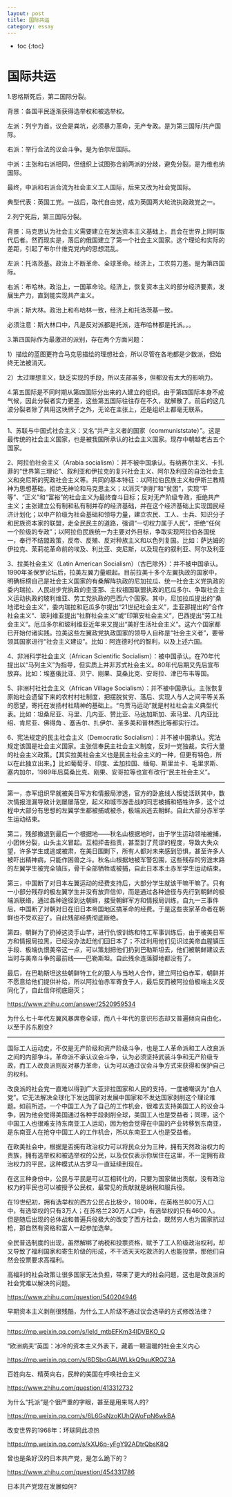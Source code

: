 ```yaml
---
layout: post
title: 国际共运
category: essay 
---
```


* toc
{:toc}

# 国际共运

1.恩格斯死后，第二国际分裂。

背景：各国平民逐渐获得选举权和被选举权。

左派：列宁为首。议会是粪坑，必须暴力革命，无产专政。是为第三国际/共产国际。

右派：举行合法的议会斗争。是为伯尔尼国际。

中派：主张和右派相同，但组织上试图弥合前两派的分歧，避免分裂。是为维也纳国际。

最终，中派和右派合流为社会主义工人国际，后来又改为社会党国际。

典型代表：英国工党。一战后，取代自由党，成为英国两大轮流执政政党之一。

2.列宁死后，第三国际分裂。

背景：马克思认为社会主义需要建立在发达资本主义基础上，且会在世界上同时取代后者。然而现实是，落后的俄国建立了第一个社会主义国家。这个理论和实际的差距，引起了布尔什维克党内的思想混乱。

左派：托洛茨基。政治上不断革命、全球革命。经济上，工农剪刀差。是为第四国际。

右派：布哈林。政治上，一国革命论。经济上，恢复资本主义的部分经济要素，发展生产力，直到能实现共产主义。

中派：斯大林。政治上和布哈林一致，经济上和托洛茨基一致。

必须注意：斯大林口中，凡是反对派都是托派，连布哈林都是托派。。。

3.第四国际作为最激进的派别，存在两个方面问题：

1）描绘的蓝图更符合马克思描绘的理想社会，所以尽管在各地都是少数派，但始终无法被消灭。

2）太过理想主义，缺乏实现的手段，所以支部虽多，但都没有太大的影响力。

4.第五国际是不同时期从第四国际分出来的人建立的组织。由于第四国际本身不成气候，因此分裂者实力更差，这些第五国际往往存在不久，就解散了。前后的这几波分裂者除了共用这块牌子之外，无论在主张上，还是组织上都毫无联系。

---

1、苏联与中国式社会主义：又名“共产主义者的国家（communiststate）”。这是最传统的社会主义国家，也是被我国所承认的社会主义国家。现存中朝越老古五个国家。

2、阿拉伯社会主义（Arabia socialism）：并不被中国承认。有纳赛尔主义、卡扎菲的“世界第三理论”、叙利亚和伊拉克的复兴社会主义、阿尔及利亚的自治社会主义和突尼斯的宪政社会主义等。共同的基本特征：以阿拉伯民族主义和伊斯兰教精神为思想基础，拒绝无神论和马克思主义；以消灭“剥削”和“贫困”，实现“平等”、“正义”和“富裕”的社会主义为最终奋斗目标；反对无产阶级专政，拒绝共产主义；主张建立公有制和私有制并存的经济基础，并在这个经济基础上实现国民经济计划化；以中产阶级为社会基础和领导力量，建立农民、工人、士兵、知识分子和民族资本家的联盟，走全民民主的道路，强调“一切权力属于人民”，拒绝“任何一个阶级的专政”；以阿拉伯民族统一为主要对外目标，争取实现阿拉伯各国统一，奉行不结盟政策，反帝、反殖、反对种族主义和以色列复国。比如：萨达姆的伊拉克、茉莉花革命前的埃及、利比亚、突尼斯，以及现在的叙利亚、阿尔及利亚

3、拉美社会主义（Latin American Socialism）（古巴除外）：并不被中国承认。1990年圣保罗论坛后，拉美左翼力量崛起。目前拉美十多个左翼执政的国家中，明确标榜自己是社会主义国家的有桑解阵执政的尼加拉瓜、统一社会主义党执政的委内瑞拉、人民进步党执政的圭亚那、主权祖国联盟执政的厄瓜多尔、争取社会主义运动执政的玻利维亚、劳工党执政的巴西六个国家。其中，尼加拉瓜提出的“桑地诺社会主义”，委内瑞拉和厄瓜多尔提出“21世纪社会主义”，圭亚那提出的”合作社会主义“、玻利维亚提出“社群社会主义”或“印第安社会主义”，巴西提出“劳工社会主义”。厄瓜多尔和玻利维亚近年来又提出“美好生活社会主义”。这六个国家都已开始付诸实践。拉美这些左翼政党执政国家的领导人自称是“社会主义者”，要带领其国家进行“社会主义建设”。比如：阿连德时代的智利，以及上述六国。

4、非洲科学社会主义（African Scientific Socialism）：被中国承认。在70年代提出以“马列主义”为指导，但实质上并非苏式社会主义。80年代后期又先后宣布放弃。比如：埃塞俄比亚、贝宁、刚果、莫桑比克、安哥拉、津巴布韦等国。

5、非洲村社社会主义（African Village Socialism）：并不被中国承认。主张恢复原始社会遗留下来的农村村社制度，把摆脱贫穷、落后、实现人与人之间平等关系的愿望，寄托在发扬村社精神的基础上。“乌贾马运动”就是村社社会主义典型代表。比如：坦桑尼亚、马里、几内亚、赞比亚、马达加斯加、索马里、几内亚比绍、肯尼亚、佛得角 、塞舌尔、扎伊尔、圣多美和普林西比等都实行过。

6、宪法规定的民主社会主义（Democratic Socialism）：并不被中国承认。宪法规定该国是社会主义国家。主张信奉民主社会主义制度，反对一党独裁，实行大量的社会主义政策。【其实拉美社会主义也是民主社会主义的一种，但更有特色，所以在此独立出来。】比如葡萄牙、印度、孟加拉国、缅甸、斯里兰卡、毛里求斯、塞内加尔，1989年后莫桑比克、刚果、安哥拉等也宣布改行“民主社会主义”。

---

第一，赤军组织早就被美日军方和情报局渗透，官方的卧底线人叛徒活跃其中，数次情报泄漏导致计划屡屡落空，起义和城市游击战的同志被捕和牺牲许多，这个过程中大部分有思想的左翼学生都被捕或被杀，极端派逃去朝鲜。自此大部分赤军学生运动结束。

第二，残部撤退到最后一个根据地——秋名山根据地时，由于学生运动领袖被捕，小团体分裂，山头主义冒起。互相抨击指责，甚至到了荒谬的程度，导致大失众望，许多学生或逃或被肃，在美日围剿下，所有人都对未来感到恐惧，甚至许多人被吓出精神病，只能作困兽之斗。秋名山根据地被军警包围，这些残存的穷途末路的左翼学生被完全镇压，骨干全部牺牲或被捕，自此日本本土赤军学生运动结束。

第三，中国断了对日本左翼运动的经费支持后，大部分学生就该干嘛干嘛了。只有一小部分残存的极左翼学生并没有放弃信仰，而是通过各种途径与先行到朝鲜的极端派联络，通过各种途径到达朝鲜，接受朝鲜军方和情报局训练，自九一三事件后，中国断了对朝对日在旧日本帝国地区搞革命的经费。于是这些丧家革命者在朝鲜也不受欢迎了。自此残部经费彻底断绝。

第四，朝鲜为了扔掉这烫手山芋，进行仇恨训练和特工军事训练后，由于被美日军方和情报局拉黑，已经没办法赶他们回日本了；不过利用他们见识过美帝血腥镇压手段、极端仇恨美帝这一点，可以策划把他们扔到巴勒斯坦去，他们被朝鲜建议去当时与美帝斗争的最前线——巴勒斯坦。自此残余连落脚地都没有了。

最后，在巴勒斯坦这些朝鲜特工化的狠人与当地人合作，建立阿拉伯赤军，朝鲜并不愿意给他们提供补给。所以阿拉伯赤军寄食于人，最后反而被阿拉伯极端主义反同化了，自此信仰彻底磨灭；

https://www.zhihu.com/answer/2520959534

为什么七十年代左翼风暴席卷全球，而八十年代的意识形态却又普遍倾向自由化，以至于苏东剧变?

---

国际工人运动史，不仅是无产阶级和资产阶级斗争，也是工人革命派和工人改良派之间的内部争斗。革命派不承认议会斗争，认为必须坚持武装斗争和无产阶级专政，而工人改良派则反对暴力革命，认为可以通过议会斗争方式来获得和保护自己的权利。

改良派的社会党一直难以得到广大亚非拉国家和人民的支持，一度被嘲讽为“白人党”。它无法解决全球化下发达国家对发展中国家和不发达国家剥削这个理论难题。如前所述，一个中国工人为了自己的工作机会，很难去支持美国工人的议会斗争，因为他会觉得美国通过各种手段剥削全球，美国工人也是受益者；同理，这个中国工人也很难支持东南亚工人运动，因为他会觉得在中国的产业转移到东南亚，是东南亚人在抢夺中国工人的工作机会，所以东南亚工人也是受益者。

在欧美社会中，根据是否拥有政治权力可以将民众分为三种，拥有天然政治权力的贵族，拥有选举权和被选举权的公民，以及仅仅表示你居住在这里，不一定拥有政治权力的平民，这种模式从古罗马一直延续到现在。

在这三种身份中，公民与平民是可以互相转化的，只要为国家做出贡献，没有政治权力的平民也可以被授予公民权，最常见的贡献就是纳税和服兵役。

在19世纪初，拥有选举权的西方公民占比极少，1800年，在英格兰800万人口中，有选举权的只有3万人；在苏格兰230万人口中，有选举权的只有4600人。但是随后出现的总体战和普遍兵役极大的改变了西方社会，既然穷人也为国家抗过枪，那自然有资格和富人一起参加选举。

全民普选制度的出现，虽然解绑了纳税和投票资格，赋予了工人阶级政治权利，却又导致了福利国家和寄生阶级的形成，不干活天天吃救济的人也能投票，那他们自然会投票要求高福利。

高福利的社会政策让很多国家无法负担，带来了更大的社会问题，这也是改良派的社会党难以解决的问题。

https://www.zhihu.com/question/540204946

早期资本主义剥削很残酷，为什么工人阶级不通过议会选举的方式修改法律？

---

https://mp.weixin.qq.com/s/Ield_mtbEFKm34lDVBKO_Q

“欧洲病夫”英国：冰冷的资本主义外表下，藏着一颗温暖的社会主义内心

https://mp.weixin.qq.com/s/8DSboGAUWLkkQ9uuKROZ3A

百姓向左、精英向右，民粹的美国在呼唤社会主义

https://www.zhihu.com/question/413312732

为什么“托派”是个很严重的字眼，甚至是用来骂人的?

https://mp.weixin.qq.com/s/6L6GsNzoKUhQWoFpN6wkBA

改变世界的1968年：环球同此凉热

https://mp.weixin.qq.com/s/kXU6p-yFgY92ADtrQbsK8Q

曾也是条好汉的日本共产党，是怎么跪下的？

https://www.zhihu.com/question/454331786

日本共产党现在发展如何?
